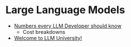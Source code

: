 Large Language Models
=====================

* [Numbers every LLM Developer should know](https://github.com/ray-project/llm-numbers)
    * Cost breakdowns
* [Welcome to LLM University!](https://docs.cohere.com/docs/llmu)